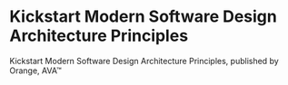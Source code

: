 # Kickstart Modern Software Design Architecture Principles
Kickstart Modern Software Design Architecture Principles, published by Orange, AVA™

